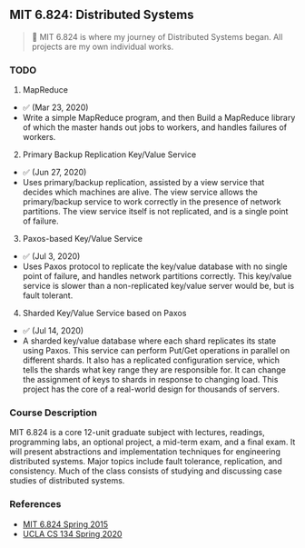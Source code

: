 ## MIT 6.824: Distributed Systems

> 🏃 MIT 6.824 is where my journey of Distributed Systems began. All projects are my own individual works.

### TODO

1. MapReduce 
  * ✅ (Mar 23, 2020)
  * Write a simple MapReduce program, and then Build a MapReduce library of which the master hands out jobs to workers, and handles failures of workers.
2. Primary Backup Replication Key/Value Service 
  * ✅ (Jun 27, 2020)
  * Uses primary/backup replication, assisted by a view service that decides which machines are alive. The view service allows the primary/backup service to work correctly in the presence of network partitions. The view service itself is not replicated, and is a single point of failure.
3. Paxos-based Key/Value Service 
  * ✅ (Jul 3, 2020)
  * Uses Paxos protocol to replicate the key/value database with no single point of failure, and handles network partitions correctly. This key/value service is slower than a non-replicated key/value server would be, but is fault tolerant.
4. Sharded Key/Value Service based on Paxos 
  * ✅ (Jul 14, 2020)
  * A sharded key/value database where each shard replicates its state using Paxos. This service can perform Put/Get operations in parallel on different shards. It also has a replicated configuration service, which tells the shards what key range they are responsible for. It can change the assignment of keys to shards in response to changing load. This project has the core of a real-world design for thousands of servers.

### Course Description

MIT 6.824 is a core 12-unit graduate subject with lectures, readings, programming labs, an optional project, a mid-term exam, and a final exam. It will present abstractions and implementation techniques for engineering distributed systems. Major topics include fault tolerance, replication, and consistency. Much of the class consists of studying and discussing case studies of distributed systems.

### References
* [MIT 6.824 Spring 2015](http://nil.csail.mit.edu/6.824/2015/)
* [UCLA CS 134 Spring 2020](http://web.cs.ucla.edu/~ravi/CS134_S20/)
